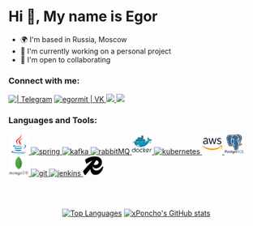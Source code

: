 Hi 👋, My name is Egor
====================

* 🌍  I'm based in Russia, Moscow
* 🚀  I'm currently working on a personal project
* 🤝  I'm open to collaborating

<h3 align="left">Connect with me:</h3>

<p align="left">
  <a href="https://t.me/xPoncho" target="_blank" rel="noreferrer"> <img alt=" | Telegram" width="40px" src="https://upload.wikimedia.org/wikipedia/commons/thumb/8/83/Telegram_2019_Logo.svg/2048px-Telegram_2019_Logo.svg.png"/></a>
  <a href="https://vk.com/xPonch0" target="_blank" rel="noreferrer"> <img  alt="egormit | VK" width="40px" src="https://upload.wikimedia.org/wikipedia/commons/2/21/VK.com-logo.svg"/> </a>
  <a href="https://www.linkedin.com/in/egor-gridnev-625024327/" target="_blank" rel="noreferrer"> <img  width="40px" src="https://upload.wikimedia.org/wikipedia/commons/thumb/c/ca/LinkedIn_logo_initials.png/640px-LinkedIn_logo_initials.png"/> </a>
   <a href="mailto:egnv.work@gmail.com" target="_blank" rel="noreferrer"> <img  width="40px" src="https://stmaaprodfwsite.blob.core.windows.net/assets/sites/9/2020/05/email-13765-300x300.png"/> </a>
</p>

<h3 align="left">Languages and Tools:</h3>

<p align="left">
    <a href="https://www.java.com" target="_blank" rel="noreferrer"> <img src="https://raw.githubusercontent.com/devicons/devicon/master/icons/java/java-original.svg" alt="java" width="40" height="40"/> </a>
    <a href="https://spring.io/" target="_blank" rel="noreferrer"> <img src="https://www.vectorlogo.zone/logos/springio/springio-icon.svg" alt="spring" width="40" height="40"/> </a>
    <a href="https://kafka.apache.org/" target="_blank" rel="noreferrer"> <img src="https://www.vectorlogo.zone/logos/apache_kafka/apache_kafka-icon.svg" alt="kafka" width="40" height="40"/> </a>
    <a href="https://www.rabbitmq.com" target="_blank" rel="noreferrer"> <img src="https://www.vectorlogo.zone/logos/rabbitmq/rabbitmq-icon.svg" alt="rabbitMQ" width="40" height="40"/> </a>
    <a href="https://www.docker.com/" target="_blank" rel="noreferrer"> <img src="https://raw.githubusercontent.com/devicons/devicon/master/icons/docker/docker-original-wordmark.svg" alt="docker" width="40" height="40"/> </a>
    <a href="https://kubernetes.io" target="_blank" rel="noreferrer"> <img src="https://www.vectorlogo.zone/logos/kubernetes/kubernetes-icon.svg" alt="kubernetes" width="40" height="40"/> </a>
    <a href="https://aws.amazon.com" target="_blank" rel="noreferrer"> <img src="https://raw.githubusercontent.com/devicons/devicon/master/icons/amazonwebservices/amazonwebservices-original-wordmark.svg" alt="aws" width="40" height="40"/> </a>
    <a href="https://www.postgresql.org" target="_blank" rel="noreferrer"> <img src="https://raw.githubusercontent.com/devicons/devicon/master/icons/postgresql/postgresql-original-wordmark.svg" alt="postgresql" width="40" height="40"/> </a>
    <a href="https://www.mongodb.com/" target="_blank" rel="noreferrer"> <img src="https://raw.githubusercontent.com/devicons/devicon/master/icons/mongodb/mongodb-original-wordmark.svg" alt="mongodb" width="40" height="40"/> </a>
    <a href="https://git-scm.com/" target="_blank" rel="noreferrer"> <img src="https://www.vectorlogo.zone/logos/git-scm/git-scm-icon.svg" alt="git" width="40" height="40"/> </a>
    <a href="https://www.jenkins.io" target="_blank" rel="noreferrer"> <img src="https://www.vectorlogo.zone/logos/jenkins/jenkins-icon.svg" alt="jenkins" width="40" height="40"/> </a>
    <a href="https://redis.io/" target="_blank" rel="noreferrer"><img src="https://raw.githubusercontent.com/simple-icons/simple-icons/master/icons/redis.svg" alt="redis" width="40" height="40"/></a>


</p>
</br>
</br>

<p align="center"> 
    <a href="https://github.com/xPoncho" align="left"><img src="https://github-readme-stats.vercel.app/api/top-langs/?username=xPoncho&langs_count=10&title_color=0891b2&text_color=ffffff&icon_color=0891b2&bg_color=1c1917&hide_border=true&locale=en&custom_title=Top%20%Languages" alt="Top Languages" /></a>
    <a href="http://www.github.com/xPoncho"><img src="https://github-readme-stats.vercel.app/api?username=xPoncho&show_icons=true&hide=&count_private=true&title_color=0891b2&text_color=ffffff&icon_color=0891b2&bg_color=1c1917&hide_border=true&show_icons=true" alt="xPoncho's GitHub stats" /></a>
  
</p>

